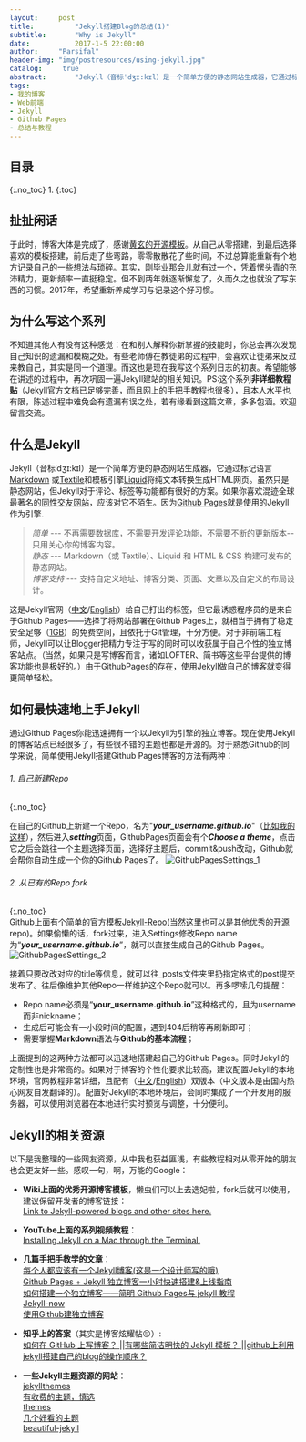 ```yaml
---
layout:		post
title:			"Jekyll搭建Blog的总结(1)"
subtitle:		"Why is Jekyll"
date:			2017-1-5 22:00:00
author:		"Parsifal"
header-img:	"img/postresources/using-jekyll.jpg"
catalog:     true
abstract:		"Jekyll（音标ˈdʒɪ:kɪl）是一个简单方便的静态网站生成器，它通过标记语言[Markdown](https://zh.wikipedia.org/wiki/Markdown) 或[Textile](https://zh.wikipedia.org/wiki/Textile)和模板引擎[Liquid](https://zh.wikipedia.org/wiki/Liquid)将纯文本转换生成HTML网页。虽然只是静态网站，但Jekyll对于评论、标签等功能都有很好的方案。如果你喜欢混迹全球最著名的[同性交友网站](https://github.com)，应该对它不陌生。因为[Github Pages](https://pages.github.com/)就是使用的Jekyll作为引擎."
tags:
- 我的博客 
- Web前端
- Jekyll 
- Github Pages 
- 总结与教程
---
```


## 目录
{:.no_toc}
1. 
{:toc}

## 扯扯闲话
  于此时，博客大体是完成了，感谢[黄玄的开源模板](https://github.com/Huxpro/huxpro.github.io)。从自己从零搭建，到最后选择喜欢的模板搭建，前后走了些弯路，零零散散花了些时间，不过总算能重新有个地方记录自己的一些想法与琐碎。其实，刚毕业那会儿就有过一个，凭着愣头青的充沛精力，更新频率一直挺稳定。但不到两年就逐渐懈怠了，久而久之也就没了写东西的习惯。2017年，希望重新养成学习与记录这个好习惯。
 
## 为什么写这个系列
  不知道其他人有没有这种感觉：在和别人解释你新掌握的技能时，你总会再次发现自己知识的遗漏和模糊之处。有些老师傅在教徒弟的过程中，会喜欢让徒弟来反过来教自己，其实是同一个道理。而这也是现在我写这个系列日志的初衷。希望能够在讲述的过程中，再次巩固一遍Jekyll建站的相关知识。PS:这个系列**非详细教程贴**（Jekyll官方文档已足够完善，而且网上的手把手教程也很多），且本人水平也有限，陈述过程中难免会有遗漏有误之处，若有缘看到这篇文章，多多包涵。欢迎留言交流。    
  
## 什么是Jekyll
Jekyll（音标ˈdʒɪ:kɪl）是一个简单方便的静态网站生成器，它通过标记语言[Markdown](https://zh.wikipedia.org/wiki/Markdown) 或[Textile](https://zh.wikipedia.org/wiki/Textile)和模板引擎[Liquid](https://zh.wikipedia.org/wiki/Liquid)将纯文本转换生成HTML网页。虽然只是静态网站，但Jekyll对于评论、标签等功能都有很好的方案。如果你喜欢混迹全球最著名的[同性交友网站](https://github.com)，应该对它不陌生。因为[Github Pages](https://pages.github.com/)就是使用的Jekyll作为引擎.

> *简单* --- 不再需要数据库，不需要开发评论功能，不需要不断的更新版本--只用关心你的博客内容。  
> *静态* --- Markdown（或 Textile）、Liquid 和 HTML & CSS 构建可发布的静态网站。    
> *博客支持* --- 支持自定义地址、博客分类、页面、文章以及自定义的布局设计。

这是Jekyll官网（[中文](http://jekyllcn.com/)/[English](https://jekyllrb.com/)）给自己打出的标签，但它最诱惑程序员的是来自于Github Pages——选择了将网站部署在Github Pages上，就相当于拥有了稳定安全足够（[1GB](https://help.github.com/articles/what-is-my-disk-quota/)）的免费空间，且依托于Git管理，十分方便。对于非前端工程师，Jekyll可以让Blogger把精力专注于写的同时可以收获属于自己个性的独立博客站点。（当然，如果只是写博客而言，诸如LOFTER、简书等这些平台提供的博客功能也是极好的。）由于GithubPages的存在，使用Jekyll做自己的博客就变得更简单轻松。    

## 如何最快速地上手Jekyll
通过Github Pages你能迅速拥有一个以Jekyll为引擎的独立博客。现在使用Jekyll的博客站点已经很多了，有些很不错的主题也都是开源的。对于熟悉Github的同学来说，简单使用Jekyll搭建Github Pages博客的方法有两种：

###### 1. 自己新建Repo
{:.no_toc}

在自己的Github上新建一个Repo，名为"***your_username.github.io***"（[比如我的这样](https://github.com/ParsifalC/parsifalc.github.io)），然后进入***setting***页面，GithubPages页面会有个***Choose a theme***，点击它之后会跳往一个主题选择页面，选择好主题后，commit&push改动，Github就会帮你自动生成一个你的Github Pages了。
 ![GithubPagesSettings_1](http://ojg3xdx9d.bkt.clouddn.com//1483859445.png)

###### 2. 从已有的Repo fork
{:.no_toc}	
Github上面有个简单的官方模板[Jekyll-Repo](https://github.com/jekyll/jekyll)(当然这里也可以是其他优秀的开源repo)。如果偷懒的话，fork过来，进入Settings修改Repo name为“***your_username.github.io***”，就可以直接生成自己的Github Pages。
![GithubPagesSettings_2](http://ojg3xdx9d.bkt.clouddn.com//1483858856.png)

接着只要改改对应的title等信息，就可以往_posts文件夹里扔指定格式的post提交发布了。往后像维护其他Repo一样维护这个Repo就可以。再多啰嗦几句提醒：		

- Repo name必须是“**your_username.github.io**”这种格式的，且为username而非nickname；  
- 生成后可能会有一小段时间的配置，遇到404后稍等再刷新即可；   
- 需要掌握**Markdown**语法与**Github的基本流程**；

上面提到的这两种方法都可以迅速地搭建起自己的Github Pages。同时Jekyll的定制性也是非常高的。如果对于博客的个性化要求比较高，建议配置Jekyll的本地环境，官网教程非常详细，且配有（[中文](http://jekyllcn.com/)/[English](https://jekyllrb.com/)）双版本（中文版本是由国内热心网友自发翻译的）。配置好Jekyll的本地环境后，会同时集成了一个开发用的服务器，可以使用浏览器在本地进行实时预览与调整，十分便利。    
	
## Jekyll的相关资源   	
以下是我整理的一些网友资源，从中我也获益匪浅，有些教程相对从零开始的朋友也会更友好一些。感叹一句，啊，万能的Google：

- **Wiki上面的优秀开源博客模板**，懒虫们可以上去选妃啦，fork后就可以使用，建议保留开发者的博客链接：    
[Link to Jekyll-powered blogs and other sites here.](https://github.com/jekyll/jekyll/wiki/sites)   
- **YouTube上面的系列视频教程**：	      
[Installing Jekyll on a Mac through the Terminal.
](https://www.youtube.com/playlist?list=PLWjCJDeWfDdfVEcLGAfdJn_HXyM4Y7_k-)   
- **几篇手把手教学的文章**：    
[每个人都应该有一个Jekyll博客(这是一个设计师写的哦)](http://www.jianshu.com/p/ca8dba93ebd5)    
[Github Pages + Jekyll 独立博客一小时快速搭建&上线指南](http://playingfingers.com/2016/03/26/build-a-blog/)    
[如何搭建一个独立博客——简明 Github Pages与 jekyll 教程](http://www.cnfeat.com/blog/2014/05/10/how-to-build-a-blog/)    
[Jekyll-now](https://github.com/barryclark/jekyll-now)    
[使用Github建独立博客](https://beiyuu.com/github-pages)       

- **知乎上的答案**（其实是博客炫耀帖😝）:    
 [如何在 GitHub 上写博客？
](https://www.zhihu.com/question/20962496)||[有哪些简洁明快的 Jekyll 模板？
](https://www.zhihu.com/question/20223939)||[github上利用jekyll搭建自己的blog的操作顺序？
](https://www.zhihu.com/question/30018945)    
- **一些Jekyll主题资源的网站**：    
[jekyllthemes](http://jekyllthemes.org/)    
[有收费的主题，慎选](https://jekyllthemes.io/)    
[themes](http://themes.jekyllrc.org/)    
[几个好看的主题](http://www.zhanxin.info/themes.html)    
[beautiful-jekyll](https://github.com/daattali/beautiful-jekyll)


